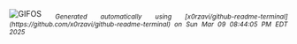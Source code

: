 <div align="justify">
<picture>
    <source media="(prefers-color-scheme: dark)" srcset="https://i.ibb.co/C5NkBBbs/output-gif.gif">
    <source media="(prefers-color-scheme: light)" srcset="https://i.ibb.co/C5NkBBbs/output-gif.gif">
    <img alt="GIFOS" src="https://i.ibb.co/C5NkBBbs/output-gif.gif">
</picture>
<sub><i>Generated automatically using [x0rzavi/github-readme-terminal](https://github.com/x0rzavi/github-readme-terminal) on Sun Mar 09 08:44:05 PM EDT 2025</i></sub>
</div>

<!--  -->